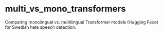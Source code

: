 # multi_vs_mono_transformers
Comparing monolingual vs. multilingual Transformer models (Hugging Face) for Swedish hate speech detection.
